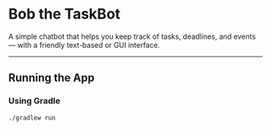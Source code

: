 # Bob the TaskBot  

A simple chatbot that helps you keep track of tasks, deadlines, and events — with a friendly text-based or GUI interface.    

---

## Running the App

### Using Gradle
```bash
./gradlew run

